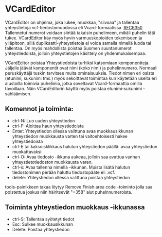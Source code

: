 # VCardEditor

VCardEditor on ohjelma, joka lukee, muokkaa, "siivoaa" ja tallentaa yhteystietoja vcf-tiedostomuodossa eli Vcard-formaatissa. [RFC6350](https://tools.ietf.org/html/rfc6350) Tallennetut numerot voidaan siirtää takaisin puhelimeen, mikäli puhelin tätä tukee. VCardEditor käy myös hyvin varmuuskopioiden tekemiseen ja ylläpitoon, sillä duplikaatti-yhteystietoja ei voida samalla nimellä luoda tai tallentaa. On myös mahdollista poistaa Suomen suuntanumerot yhteystiedoista, jolloin yhteystietojen käsittely on yhdenmukaisempaa.

VCardEditor poistaa  Yhteystiedoista turhiksi katsomiaan komponentteja. Jäljelle jäävät komponentit ovat nimi (koko nimi) ja puhelinnumero. Normaali peruskäyttäjä tuskin tarvitsee muita ominaisuuksia. Tiedot nimen eri osista (etunimi, sukunimi tms.) myös sekoittavat toimintaa kun käytetään useita eri alustoilla toimivia puhelimia, jotka soveltavat Vcard-formaattia omilla tavoillaan. Näin VCardEditorin käyttö myös poistaa etunimi-sukunimi -sähläämisen.

## Komennot ja toiminta:

- ctrl-N: Luo uuden yhteystiedon
- ctrl-F: Aloittaa haun yhteystiedoista
- Enter: Yhteystiedon ollessa valittuna avaa muokkausikkunan yhteystiedon muokkausta varten tai vaitoehtoisesti hakee yhteystiedoista
- ctrl-E tai kaksoisklikkaus halutun yhteystiedon päällä: avaa yhteystiedon muokattavaksi
- ctrl-O: Avaa tiedosto -ikkuna aukeaa, jolloin saa avattua vanhan yhteystietotiedoston muokkausta varen.
- ctrl-s: Avaa tallenna nimellä -ikkunan. Muista lisätä halutun tiedostonimen perään haluttu tiedostopääte eli .vcf.
- delete: Yhteystiedon ollessa valittuna poistaa yhteystiedon

tools-painikkeen takaa löytyy Remove Finish area code -toiminto jolla saa poistettua joskus niin häiritsevät "+358" alut puhelnnumeroista.

## Toiminta yhteystiedon muokkaus -ikkunassa

- ctrl-S: Tallentaa syötetyt tiedot
- Esc: Sulkee muokkausikkunan
- Delete: Poistaa yhteystiedon
